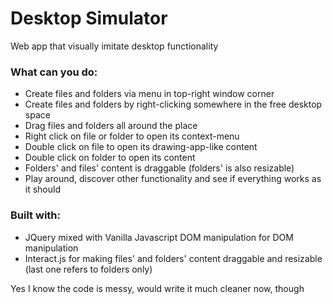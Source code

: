# Desktop Simulator
Web app that visually imitate desktop functionality
### What can you do:
* Create files and folders via menu in top-right window corner
* Create files and folders by right-clicking somewhere in the free desktop space
* Drag files and folders all around the place
* Right click on file or folder to open its context-menu
* Double click on file to open its drawing-app-like content
* Double click on folder to open its content
* Folders' and files' content is draggable (folders' is also resizable)
* Play around, discover other functionality and see if everything works as it should
### Built with:
* JQuery mixed with Vanilla Javascript DOM manipulation for DOM manipulation
* Interact.js for making files' and folders' content draggable and resizable (last one refers to folders only)

Yes I know the code is messy, would write it much cleaner now, though
